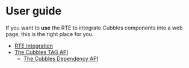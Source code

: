 # User guide

If you want to **use** the RTE to integrate Cubbles components into a web page, this is the right place for you.

* [RTE Integration](rte-integration.md)
* [The Cubbles TAG API](cubbles-tag-api/README.md)
  * [The Cubbles Dependency API](cubbles-tag-api/dependency-api.md)